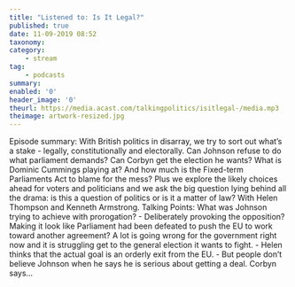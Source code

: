 ```yaml
---
title: "Listened to: Is It Legal?"
published: true
date: 11-09-2019 08:52
taxonomy:
category:
	- stream
tag:
	- podcasts
summary:
enabled: '0'
header_image: '0'
theurl: https://media.acast.com/talkingpolitics/isitlegal-/media.mp3
theimage: artwork-resized.jpg
--- 
```

Episode summary: With British politics in disarray, we try to sort out what’s a stake - legally, constitutionally and electorally. Can Johnson refuse to do what parliament demands? Can Corbyn get the election he wants? What is Dominic Cummings playing at? And how much is the Fixed-term Parliaments Act to blame for the mess? Plus we explore the likely choices ahead for voters and politicians and we ask the big question lying behind all the drama: is this a question of politics or is it a matter of law? With Helen Thompson and Kenneth Armstrong. Talking Points: What was Johnson trying to achieve with prorogation? - Deliberately provoking the opposition? Making it look like Parliament had been defeated to push the EU to work toward another agreement? A lot is going wrong for the government right now and it is struggling get to the general election it wants to fight. - Helen thinks that the actual goal is an orderly exit from the EU. - But people don’t believe Johnson when he says he is serious about getting a deal. Corbyn says…

